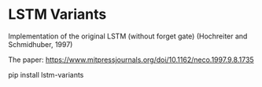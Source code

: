 # LSTM Variants

Implementation of the original LSTM (without forget gate) (Hochreiter and Schmidhuber, 1997)

The paper: https://www.mitpressjournals.org/doi/10.1162/neco.1997.9.8.1735

pip install lstm-variants
